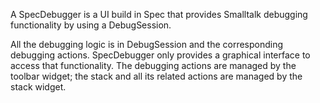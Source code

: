 A SpecDebugger is a UI build in Spec that provides Smalltalk debugging functionality by using a DebugSession.All the debugging logic is in DebugSession and the corresponding debugging actions. SpecDebugger only provides a graphical interface to access that functionality. The debugging actions are managed by the toolbar widget; the stack and all its related actions are managed by the stack widget.